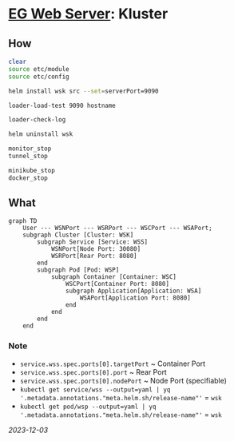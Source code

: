 


# [EG Web Server](../README.md): Kluster


## How
```bash
clear
source etc/module
source etc/config
```
```bash
helm install wsk src --set=serverPort=9090
```
```bash
loader-load-test 9090 hostname
```
```bash
loader-check-log
```
```bash
helm uninstall wsk
```
```bash
monitor_stop
tunnel_stop
```
```bash
minikube_stop
docker_stop
```


## What
```mermaid
graph TD
    User --- WSNPort --- WSRPort --- WSCPort --- WSAPort;
    subgraph Cluster [Cluster: WSK]
        subgraph Service [Service: WSS]
            WSNPort[Node Port: 30080]
            WSRPort[Rear Port: 8080]
        end
        subgraph Pod [Pod: WSP]
            subgraph Container [Container: WSC]
                WSCPort[Container Port: 8080]
                subgraph Application[Application: WSA]
                    WSAPort[Application Port: 8080]
                end
            end
        end
    end
```

### Note
* `service.wss.spec.ports[0].targetPort` ~ Container Port
* `service.wss.spec.ports[0].port` ~ Rear Port
* `service.wss.spec.ports[0].nodePort` ~ Node Port (specifiable)
* `kubectl get service/wss --output=yaml | yq '.metadata.annotations."meta.helm.sh/release-name"'` = `wsk`
* `kubectl get pod/wsp --output=yaml | yq '.metadata.annotations."meta.helm.sh/release-name"'` = `wsk`

*2023-12-03*
